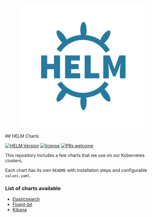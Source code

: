 <p align="center">
  <img  src="assets/images/helm.png">
</p>
## HELM Charts

[![HELM Version](https://img.shields.io/badge/HELM-v2-green)](https://www.npmjs.com/package/tui-editor) 
[![license](https://img.shields.io/badge/license-Apache-blue)](https://github.com/nhn/tui.editor/blob/master/LICENSE) 
[![PRs welcome](https://img.shields.io/badge/PRs-welcome-ff69b4.svg)](https://github.com/gofynd/helm-charts/labels/help%20wanted) 

This repository includes a few charts that we use on our Kubernetes clusters.

Each chart has its own `README` with installation steps and configurable `values.yaml`.

### List of charts available

- [Elasticsearch](https://github.com/gofynd/helm-charts/tree/master/elasticsearch)
- [Fluent-bit](https://github.com/gofynd/helm-charts/tree/master/fluent-bit)
- [Kibana](https://github.com/gofynd/helm-charts/tree/master/kibana)


